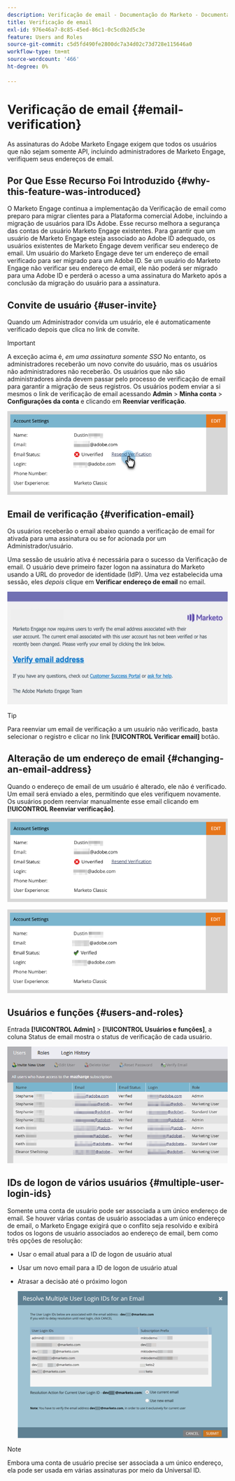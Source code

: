 ```yaml
---
description: Verificação de email - Documentação do Marketo - Documentação do produto
title: Verificação de email
exl-id: 976e46a7-8c85-45ed-86c1-0c5cdb2d5c3e
feature: Users and Roles
source-git-commit: c5d5fd490fe2800dc7a34d02c73d728e115646a0
workflow-type: tm+mt
source-wordcount: '466'
ht-degree: 0%

---
```


# Verificação de email {#email-verification}

As assinaturas do Adobe Marketo Engage exigem que todos os usuários que não sejam somente API, incluindo administradores de Marketo Engage, verifiquem seus endereços de email.

## Por Que Esse Recurso Foi Introduzido {#why-this-feature-was-introduced}

O Marketo Engage continua a implementação da Verificação de email como preparo para migrar clientes para a Plataforma comercial Adobe, incluindo a migração de usuários para IDs Adobe. Esse recurso melhora a segurança das contas de usuário Marketo Engage existentes. Para garantir que um usuário de Marketo Engage esteja associado ao Adobe ID adequado, os usuários existentes de Marketo Engage devem verificar seu endereço de email. Um usuário do Marketo Engage deve ter um endereço de email verificado para ser migrado para um Adobe ID. Se um usuário do Marketo Engage não verificar seu endereço de email, ele não poderá ser migrado para uma Adobe ID e perderá o acesso a uma assinatura do Marketo após a conclusão da migração do usuário para a assinatura.

## Convite de usuário {#user-invite}

Quando um Administrador convida um usuário, ele é automaticamente verificado depois que clica no link de convite.

>[!IMPORTANT]
>
>A exceção acima é, _em uma assinatura somente SSO_ No entanto, os administradores receberão um novo convite do usuário, mas os usuários não administradores não receberão. Os usuários que não são administradores ainda devem passar pelo processo de verificação de email para garantir a migração de seus registros. Os usuários podem enviar a si mesmos o link de verificação de email acessando **Admin** > **Minha conta** > **Configurações da conta** e clicando em **Reenviar verificação**.

![](assets/email-verification-1.png)

## Email de verificação {#verification-email}

Os usuários receberão o email abaixo quando a verificação de email for ativada para uma assinatura ou se for acionada por um Administrador/usuário.

Uma sessão de usuário ativa é necessária para o sucesso da Verificação de email. O usuário deve primeiro fazer logon na assinatura do Marketo usando a URL do provedor de identidade (IdP). Uma vez estabelecida uma sessão, eles _depois_ clique em **Verificar endereço de email** no email.

![](assets/email-verification-2.png)

>[!TIP]
>
>Para reenviar um email de verificação a um usuário não verificado, basta selecionar o registro e clicar no link **[!UICONTROL Verificar email]** botão.

## Alteração de um endereço de email {#changing-an-email-address}

Quando o endereço de email de um usuário é alterado, ele não é verificado. Um email será enviado a eles, permitindo que eles verifiquem novamente. Os usuários podem reenviar manualmente esse email clicando em **[!UICONTROL Reenviar verificação]**.

![](assets/email-verification-3.png)

![](assets/email-verification-4.png)

## Usuários e funções {#users-and-roles}

Entrada **[!UICONTROL Admin]** > **[!UICONTROL Usuários e funções]**, a coluna Status de email mostra o status de verificação de cada usuário.

![](assets/email-verification-5.png)

## IDs de logon de vários usuários {#multiple-user-login-ids}

Somente uma conta de usuário pode ser associada a um único endereço de email. Se houver várias contas de usuário associadas a um único endereço de email, o Marketo Engage exigirá que o conflito seja resolvido e exibirá todos os logons de usuário associados ao endereço de email, bem como três opções de resolução:

* Usar o email atual para a ID de logon de usuário atual
* Usar um novo email para a ID de logon de usuário atual
* Atrasar a decisão até o próximo logon

  ![](assets/email-verification-6.png)

>[!NOTE]
>
>Embora uma conta de usuário precise ser associada a um único endereço, ela pode ser usada em várias assinaturas por meio da Universal ID.
